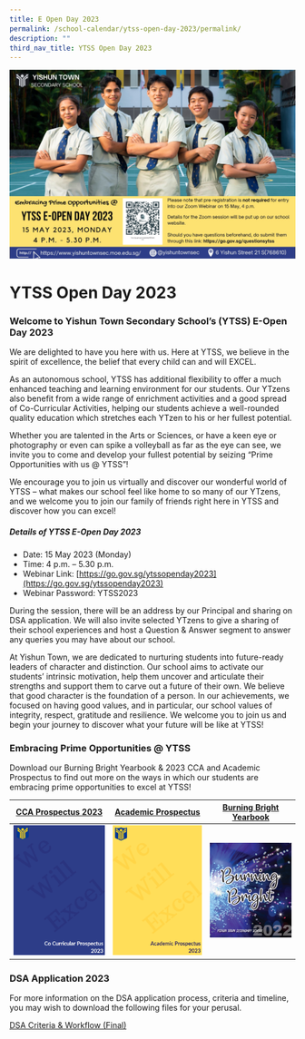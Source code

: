 ```yaml
---
title: E Open Day 2023
permalink: /school-calendar/ytss-open-day-2023/permalink/
description: ""
third_nav_title: YTSS Open Day 2023
---
```

![ytss e-open day 2023](/images/ytss%20e-open%20day%202023.jpeg)
# YTSS Open Day 2023


### Welcome to Yishun Town Secondary School’s (YTSS) E-Open Day 2023

We are delighted to have you here with us. Here at YTSS, we
believe in the spirit of excellence, the belief that every child can and will EXCEL.

As an autonomous school, YTSS has additional flexibility to offer a much enhanced teaching and learning environment for our students. Our YTzens also benefit from a wide range of enrichment activities and a good spread of Co-Curricular Activities, helping our students achieve a well-rounded quality education which stretches each YTzen to his or her fullest potential.

Whether you are talented in the Arts or Sciences, or have a keen eye or photography or even can spike a volleyball as far as the eye can see, we invite you to come and develop your fullest potential by seizing “Prime Opportunities with us @ YTSS”! 

We encourage you to join us virtually and discover our wonderful world of YTSS – what makes our school feel like home to so many of our YTzens, and we welcome you to join our family of friends right here in YTSS and discover how you can excel!


##### Details of YTSS E-Open Day 2023

* Date: 15 May 2023 (Monday)
* Time: 4 p.m. – 5.30 p.m. 
* Webinar Link: [https://go.gov.sg/ytssopenday2023](https://go.gov.sg/ytssopenday2023)
* Webinar Password: YTSS2023


During the session, there will be an address by our Principal and sharing on DSA application. We will also invite selected YTzens to give a sharing of their school experiences and host a Question &amp; Answer segment to answer any queries you may have about our school. 

At Yishun Town, we are dedicated to nurturing students into future-ready leaders of character and distinction. Our school aims to activate our students’ intrinsic motivation, help them uncover and articulate their strengths and support them to carve out a future of their own. We believe that good character is the foundation of a person. In our achievements, we focused on having good values, and in particular, our school values of integrity, respect, gratitude and resilience.
We welcome you to join us and begin your journey to discover what your future will be like at YTSS!

### Embracing Prime Opportunities @ YTSS 

Download our Burning Bright Yearbook & 2023 CCA and Academic Prospectus to find out more on the ways in which our students are embracing prime opportunities to excel at YTSS! 

| [CCA Prospectus 2023](https://drive.google.com/drive/folders/1xng5jiYmgK-woJihgKkM5vsz15OyxIN1) | [Academic Prospectus](https://drive.google.com/drive/folders/1xng5jiYmgK-woJihgKkM5vsz15OyxIN1)| [Burning Bright Yearbook](https://drive.google.com/drive/folders/1xng5jiYmgK-woJihgKkM5vsz15OyxIN1) |
| -------- | -------- | -------- |
| ![](/images/cca%20prospectus%20cover%20picture.png)    | ![](/images/academic%20prospectus%20cover%20picture.png)   | ![](/images/burning%20bright%20yearbook%20cover%20pict.png)   |




### DSA Application 2023

For more information on the DSA application process, criteria and timeline, you may wish to download the following files for your perusal. 

[DSA Criteria & Workflow (Final)](/files/dsa%20criteria%20&%20workflow%202023%20(final).pdf)